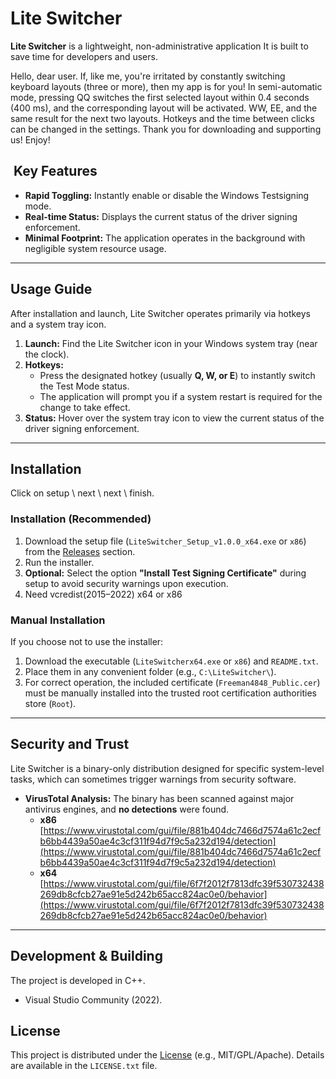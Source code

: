 # Lite Switcher

**Lite Switcher** is a lightweight, non-administrative application It is built to save time for developers and users.

Hello, dear user.
If, like me, you're irritated by constantly switching keyboard layouts (three or more), then my app is for you! In semi-automatic mode, 
pressing QQ switches the first selected layout within 0.4 seconds (400 ms), and the corresponding layout will be activated. WW, EE, and 
the same result for the next two layouts. Hotkeys and the time between clicks can be changed in the settings. 
Thank you for downloading and supporting us! Enjoy!

## ️ Key Features

* **Rapid Toggling:** Instantly enable or disable the Windows Testsigning mode.
* **Real-time Status:** Displays the current status of the driver signing enforcement.
* **Minimal Footprint:** The application operates in the background with negligible system resource usage.

---

##  Usage Guide

After installation and launch, Lite Switcher operates primarily via hotkeys and a system tray icon.

1.  **Launch:** Find the Lite Switcher icon in your Windows system tray (near the clock).
2.  **Hotkeys:**
    * Press the designated hotkey (usually **Q, W, or E**) to instantly switch the Test Mode status.
    * The application will prompt you if a system restart is required for the change to take effect.
3.  **Status:** Hover over the system tray icon to view the current status of the driver signing enforcement.

---

##  Installation

Click on setup \ next \ next \ finish.

### Installation (Recommended)

1.  Download the setup file (`LiteSwitcher_Setup_v1.0.0_x64.exe` or `x86`) from the [Releases] section.
2.  Run the installer.
3.  **Optional:** Select the option **"Install Test Signing Certificate"** during setup to avoid security warnings upon execution.
4.  Need vcredist(2015–2022) x64 or x86

### Manual Installation

If you choose not to use the installer:

1.  Download the executable (`LiteSwitcherx64.exe` or `x86`) and `README.txt`.
2.  Place them in any convenient folder (e.g., `C:\LiteSwitcher\`).
3.  For correct operation, the included certificate (`Freeman4848_Public.cer`) must be manually installed into the trusted root certification authorities store (`Root`).

---

##  Security and Trust

Lite Switcher is a binary-only distribution designed for specific system-level tasks, which can sometimes trigger warnings from security software.

* **VirusTotal Analysis:** The binary has been scanned against major antivirus engines, and **no detections** were found.
    * **x86** [https://www.virustotal.com/gui/file/881b404dc7466d7574a61c2ecfb6bb4439a50ae4c3cf311f94d7f9c5a232d194/detection](https://www.virustotal.com/gui/file/881b404dc7466d7574a61c2ecfb6bb4439a50ae4c3cf311f94d7f9c5a232d194/detection)
    * **x64** [https://www.virustotal.com/gui/file/6f7f2012f7813dfc39f530732438269db8cfcb27ae91e5d242b65acc824ac0e0/behavior](https://www.virustotal.com/gui/file/6f7f2012f7813dfc39f530732438269db8cfcb27ae91e5d242b65acc824ac0e0/behavior)

---

##  Development & Building

The project is developed in C++.



* Visual Studio Community (2022).

##  License

This project is distributed under the [License] (e.g., MIT/GPL/Apache). Details are available in the `LICENSE.txt` file.

[Releases]: https://github.com/YourUsername/LITE-SWITCHER/releases

[License]: LICENSE.txt
